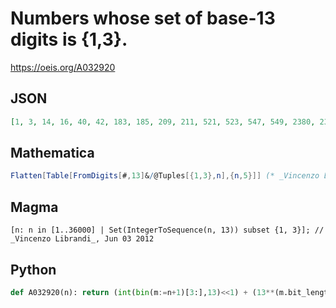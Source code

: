 # Numbers whose set of base\-13 digits is \{1,3\}\.
https://oeis.org/A032920
## JSON
```JSON
[1, 3, 14, 16, 40, 42, 183, 185, 209, 211, 521, 523, 547, 549, 2380, 2382, 2406, 2408, 2718, 2720, 2744, 2746, 6774, 6776, 6800, 6802, 7112, 7114, 7138, 7140, 30941, 30943, 30967, 30969, 31279, 31281, 31305, 31307, 35335, 35337]
```
## Mathematica
```Mathematica
Flatten[Table[FromDigits[#,13]&/@Tuples[{1,3},n],{n,5}]] (* _Vincenzo Librandi_, Jun 03 2012 *)
```
## Magma
```Magma
[n: n in [1..36000] | Set(IntegerToSequence(n, 13)) subset {1, 3}]; // _Vincenzo Librandi_, Jun 03 2012
```
## Python
```Python
def A032920(n): return (int(bin(m:=n+1)[3:],13)<<1) + (13**(m.bit_length()-1)-1)//12 # _Chai Wah Wu_, Oct 13 2023
```
